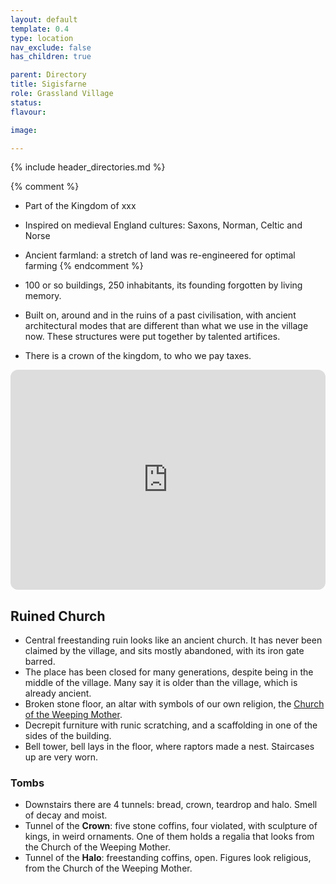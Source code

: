 ```yaml
---
layout: default
template: 0.4
type: location
nav_exclude: false
has_children: true

parent: Directory
title: Sigisfarne
role: Grassland Village
status: 
flavour: 

image: 

---
```


{% include header_directories.md %}

{% comment %} 
- Part of the Kingdom of xxx
- Inspired on medieval England cultures: Saxons, Norman, Celtic and Norse 
- Ancient farmland: a stretch of land was re-engineered for optimal farming
{% endcomment %} 

- 100 or so buildings, 250 inhabitants, its founding forgotten by living memory.
- Built on, around and in the ruins of a past civilisation, with ancient architectural modes that are different than what we use in the village now. These structures were put together by talented artifices.
- There is a crown of the kingdom, to who we pay taxes.

<iframe style="border-radius:12px" src="https://petracoding.github.io/pinterest/board.html?link=estevaoseco/unsettled/sigisfarne/&hideHeader=1&hideFooter=1&transparent=1" width="100%" height="352" style="color-scheme: site" frameBorder="0" allowfullscreen=""></iframe>


## Ruined Church

- Central freestanding ruin looks like an ancient church. It has never been claimed by the village, and sits mostly abandoned, with its iron gate barred.
- The place has been closed for many generations, despite being in the middle of the village. Many say it is older than the village, which is already ancient.
- Broken stone floor, an altar with symbols of our own religion, the [Church of the Weeping Mother](../weepingMother/index.md).
- Decrepit furniture with runic scratching, and a scaffolding in one of the sides of the building.
- Bell tower, bell lays in the floor, where raptors made a nest. Staircases up are very worn.

### Tombs

- Downstairs there are 4 tunnels: bread, crown, teardrop and halo. Smell of decay and moist. 
- Tunnel of the **Crown**: five stone coffins, four violated, with sculpture of kings, in weird ornaments. One of them holds a regalia that looks from the Church of the Weeping Mother.  
- Tunnel of the **Halo**: freestanding coffins, open. Figures look religious, from the Church of the Weeping Mother.

